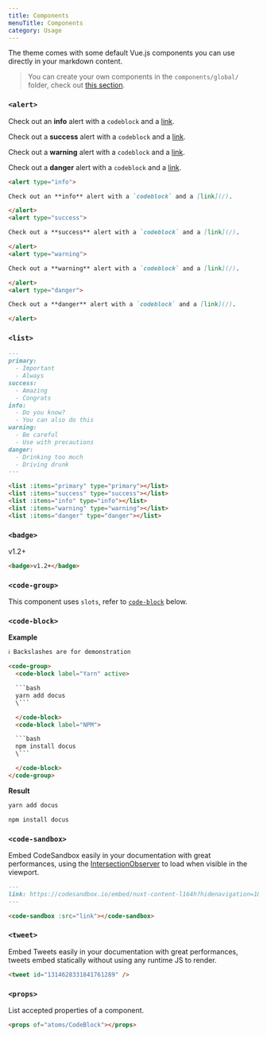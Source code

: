 ```yaml
---
title: Components
menuTitle: Components
category: Usage
---
```


The theme comes with some default Vue.js components you can use directly in your markdown content.

> You can create your own components in the `components/global/` folder, check out [this section](https://content.nuxtjs.org/writing#vue-components).

### `<alert>`

<code-group>
<code-block label="Preview">
<div class="p-4 border-2 border-t-0 border-gray-700 rounded-b-md">
<alert type="info" style="margin-top: 0;">

Check out an **info** alert with a `codeblock` and a [link](/).

</alert>
<alert type="success">

Check out a **success** alert with a `codeblock` and a [link](/).

</alert>
<alert type="warning">

Check out a **warning** alert with a `codeblock` and a [link](/).

</alert>
<alert type="danger" style="margin-bottom: 0;">

Check out a **danger** alert with a `codeblock` and a [link](/).

</alert>
</div>
</code-block>
<code-block label="Code">

```md
<alert type="info">

Check out an **info** alert with a `codeblock` and a [link](/).

</alert>
<alert type="success">

Check out a **success** alert with a `codeblock` and a [link](/).

</alert>
<alert type="warning">

Check out a **warning** alert with a `codeblock` and a [link](/).

</alert>
<alert type="danger">

Check out a **danger** alert with a `codeblock` and a [link](/).

</alert>
```

</code-block>
</code-group>

<props of="atoms/Alert"></props>

### `<list>`

<code-group>
<code-block label="Preview" active>

<div class="p-4 border-2 border-t-0 border-gray-700 rounded-b-md">
  <list :items="['Important', 'Always']" type="primary"></list>
  <list :items="['Amazing', 'Congrats']" type="success"></list>
  <list :items="['Do you know?', 'You can also do this']" type="info"></list>
  <list :items="['Be careful', 'Use with precautions']" type="warning"></list>
  <list :items="['Drinking too much', 'Driving drunk']" type="danger"></list>
</div>

</code-block>
<code-block label="Code">

```md
---
primary:
  - Important
  - Always
success:
  - Amazing
  - Congrats
info:
  - Do you know?
  - You can also do this
warning:
  - Be careful
  - Use with precautions
danger:
  - Drinking too much
  - Driving drunk
---

<list :items="primary" type="primary"></list>
<list :items="success" type="success"></list>
<list :items="info" type="info"></list>
<list :items="warning" type="warning"></list>
<list :items="danger" type="danger"></list>
```

</code-block>
</code-group>

<props of="atoms/List"></props>


### `<badge>`

<code-group>
  <code-block label="Preview" active>
    <div class="p-4 border-2 border-t-0 border-gray-700 rounded-b-md">
      <badge>v1.2+</badge>
    </div>
  </code-block>
  <code-block label="Code">

```md
<badge>v1.2+</badge>
```

  </code-block>
</code-group>

### `<code-group>`

This component uses `slots`, refer to [`code-block`](#code-block) below.

### `<code-block>`

**Example**

```html
ℹ️ Backslashes are for demonstration

<code-group>
  <code-block label="Yarn" active>

  ```bash
  yarn add docus
  \```

  </code-block>
  <code-block label="NPM">

  ```bash
  npm install docus
  \```

  </code-block>
</code-group>
```

**Result**

<code-group>
  <code-block label="Yarn" active>

  ```bash
  yarn add docus
  ```

  </code-block>
  <code-block label="NPM">

  ```bash
  npm install docus
  ```

  </code-block>
</code-group>

<props of="atoms/CodeBlock"></props>

### `<code-sandbox>`

Embed CodeSandbox easily in your documentation with great performances, using the [IntersectionObserver](https://developer.mozilla.org/en-US/docs/Web/API/Intersection_Observer_API) to load when visible in the viewport.

<code-group>
  <code-block label="Preview" active>
    <div class="p-4 pb-0 border-2 border-t-0 border-gray-700 rounded-b-md">
      <code-sandbox src="https://codesandbox.io/embed/nuxt-content-l164h?hidenavigation=1&theme=dark"></code-sandbox>
    </div>
  </code-block>
  <code-block label="Code">

```md
---
link: https://codesandbox.io/embed/nuxt-content-l164h?hidenavigation=1&theme=dark
---

<code-sandbox :src="link"></code-sandbox>
```

  </code-block>
</code-group>


<props of="atoms/CodeSandbox"></props>

### `<tweet>`

Embed Tweets easily in your documentation with great performances, tweets embed statically without using any runtime JS to render.

<code-group>
  <code-block label="Preview" active>
<div class="p-4 pb-0 border-2 border-t-0 border-gray-700 rounded-b-md">

  <tweet id="1314628331841761289" />

</div>


  </code-block>
  <code-block label="Code">

```md
<tweet id="1314628331841761289" />
```

  </code-block>
</code-group>

<props of="atoms/Tweet"></props>

### `<props>`

List accepted properties of a component. 

<code-group>
  <code-block label="Preview" active>
<div class="p-4 pb-0 border-2 border-t-0 border-gray-700 rounded-b-md">

  <props of="atoms/CodeBlock"></props>

</div>


  </code-block>
  <code-block label="Code">

```md
<props of="atoms/CodeBlock"></props>
```

  </code-block>
</code-group>

<props of="atoms/Props"></props>